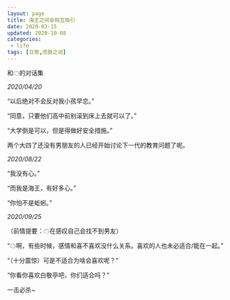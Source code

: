 ```yaml
---
layout: page
title: 海王之间会相互吸引
date: 2020-03-15
updated: 2020-10-08
categories:
 - life
tags: [日常,虎狼之词]
---
```


和☁的对话集

*2020/04/20*

“以后绝对不会反对我小孩早恋。”

“同意，只要他们高中前别滚到床上去就可以了。”

“大学倒是可以，但是得做好安全措施。”

两个大四了还没有男朋友的人已经开始讨论下一代的教育问题了呢。


*2020/08/22*

“我没有心。”

“而我是海王，有好多心。”

“你怕不是蚯蚓。”

*2020/09/25*

（前情提要：☁在感叹自己会找不到男友）

“☁啊，有些时候，感情和喜不喜欢没什么关系。喜欢的人也未必适合/能在一起。”

“（十分震惊）可是不适合为啥会喜欢呢？”

“你看你喜欢白敬亭吧，你们适合吗？”

一击必杀~
